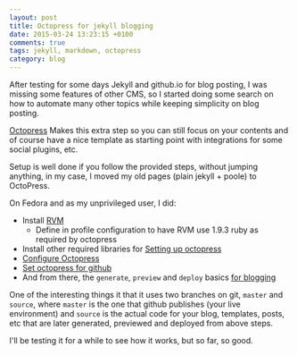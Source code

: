 ```yaml
---
layout: post
title: Octopress for jekyll blogging
date: 2015-03-24 13:23:15 +0100
comments: true
tags: jekyll, markdown, octopress
category: blog
---
```

After testing for some days Jekyll and github.io for blog posting, I was missing some features of other CMS, so I started doing some search on how to automate many other topics while keeping simplicity on blog posting.

[Octopress](http://octopress.org) Makes this extra step so you can still focus on your contents and of course have a nice template as starting point with integrations for some social plugins, etc.

Setup is well done if you follow the provided steps, without jumping anything, in my case, I moved my old pages (plain jekyll + poole) to OctoPress.

On Fedora and as my unprivileged user, I did:

- Install [RVM](http://octopress.org/docs/setup/rvm/)
    - Define in profile configuration to have RVM use 1.9.3 ruby as required by octopress
- Install other required libraries for [Setting up octopress](http://octopress.org/docs/setup/)
- [Configure Octopress](http://octopress.org/docs/configuring/)
- [Set octopress for github](http://octopress.org/docs/deploying/github/)
- And from there, the `generate`, `preview` and `deploy` basics [for blogging](http://octopress.org/docs/blogging/)

One of the interesting things it that it uses two branches on git, `master` and `source`, where `master` is the one that github publishes (your live environment) and `source` is the actual code for your blog, templates, posts, etc that are later generated, previewed and deployed from above steps.

I'll be testing it for a while to see how it works, but so far, so good.
